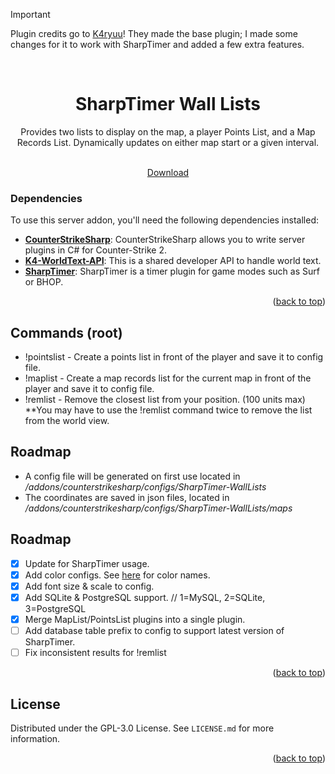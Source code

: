 <a name="readme-top"></a>

> [!IMPORTANT]
> Plugin credits go to [K4ryuu](https://github.com/K4ryuu)! They made the base plugin; I made some changes for it to work with SharpTimer and added a few extra features.

<!-- PROJECT LOGO -->
<br />
<div align="center">
  <h1 align="center">SharpTimer Wall Lists</h1>
  <a align="center">Provides two lists to display on the map, a player Points List, and a Map Records List. Dynamically updates on either map start or a given interval.</a><br>
  <img src="https://files.catbox.moe/pkarm0.png" alt="" style="margin: 0;">

  <p align="center">
    <br />
    <a href="https://github.com/M-archand/SharpTimer-WallLists/releases/tag/1.0.0">Download</a>
  </p>
</div>

<!-- ABOUT THE PROJECT -->

### Dependencies

To use this server addon, you'll need the following dependencies installed:

- [**CounterStrikeSharp**](https://github.com/roflmuffin/CounterStrikeSharp/releases): CounterStrikeSharp allows you to write server plugins in C# for Counter-Strike 2.
- [**K4-WorldText-API**](https://github.com/K4ryuu/K4-WorldText-API): This is a shared developer API to handle world text.
- [**SharpTimer**](https://github.com/Letaryat/poor-sharptimer): SharpTimer is a timer plugin for game modes such as Surf or BHOP.
  
<p align="right">(<a href="#readme-top">back to top</a>)</p>

<!-- COMMANDS -->

## Commands (root)

- !pointslist - Create a points list in front of the player and save it to config file.
- !maplist    - Create a map records list for the current map in front of the player and save it to config file.
- !remlist  - Remove the closest list from your position. (100 units max) <br>**You may have to use the !remlist command twice to remove the list from the world view.

<!-- CONFIG -->

## Roadmap

- A config file will be generated on first use located in _/addons/counterstrikesharp/configs/SharpTimer-WallLists_
- The coordinates are saved in json files, located in _/addons/counterstrikesharp/configs/SharpTimer-WallLists/maps_

<!-- ROADMAP -->

## Roadmap

- [X] Update for SharpTimer usage.
- [X] Add color configs. See [here](https://i.sstatic.net/lsuz4.png) for color names.
- [X] Add font size & scale to config.
- [X] Add SQLite & PostgreSQL support. // 1=MySQL, 2=SQLite, 3=PostgreSQL
- [X] Merge MapList/PointsList plugins into a single plugin.
- [ ] Add database table prefix to config to support latest version of SharpTimer.
- [ ] Fix inconsistent results for !remlist

<p align="right">(<a href="#readme-top">back to top</a>)</p>

<!-- LICENSE -->

## License

Distributed under the GPL-3.0 License. See `LICENSE.md` for more information.

<p align="right">(<a href="#readme-top">back to top</a>)</p>
